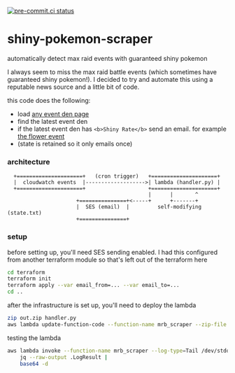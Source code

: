 [![pre-commit.ci status](https://results.pre-commit.ci/badge/github/asottile/shiny-pokemon-scraper/main.svg)](https://results.pre-commit.ci/latest/github/asottile/shiny-pokemon-scraper/main)

shiny-pokemon-scraper
=====================

automatically detect max raid events with guaranteed shiny pokemon

I always seem to miss the max raid battle events (which sometimes have
guaranteed shiny pokemon!).  I decided to try and automate this using a
reputable news source and a little bit of code.

this code does the following:

- load [any event den page]
- find the latest event den
- if the latest event den has `<b>Shiny Rate</b>` send an email.  for example
  [the flower event]
- (state is retained so it only emails once)

[any event den page]: https://serebii.net/swordshield/maxraidbattles/eventden-may2020.shtml
[the flower event]: https://www.serebii.net/swordshield/maxraidbattles/eventden-flowerevent.shtml

### architecture

```
  +=====================+   (cron trigger)   +=====================+
  |  cloudwatch events  |------------------->| lambda (handler.py) |
  +=====================+                    +=====================+
                                             |      |       ^
                      +===============+<-----+      +-------+
                      |  SES (email)  |         self-modifying (state.txt)
                      +===============+
```

### setup

before setting up, you'll need SES sending enabled.  I had this configured
from another terraform module so that's left out of the terraform here

```bash
cd terraform
terraform init
terraform apply --var email_from=... --var email_to=...
cd ..
```

after the infrastructure is set up, you'll need to deploy the lambda

```bash
zip out.zip handler.py
aws lambda update-function-code --function-name mrb_scraper --zip-file fileb://out.zip
```

testing the lambda

```bash
aws lambda invoke --function-name mrb_scraper --log-type=Tail /dev/stdout |
    jq --raw-output .LogResult |
    base64 -d
```

